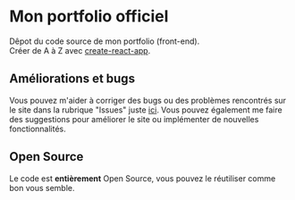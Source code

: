 # Mon portfolio officiel

Dêpot du code source de mon portfolio (front-end).<br/>
Créer de A à Z avec [create-react-app](https://github.com/facebook/create-react-app).

## Améliorations et bugs

Vous pouvez m'aider à corriger des bugs ou des problèmes rencontrés sur le site dans la rubrique "Issues" juste [ici](https://github.com/Littchii/portfolio-matthieu-meurillon/issues). Vous pouvez également me faire des suggestions pour améliorer le site ou implémenter de nouvelles fonctionnalités.

## Open Source

Le code est <b>entièrement</b> Open Source, vous pouvez le réutiliser comme bon vous semble.